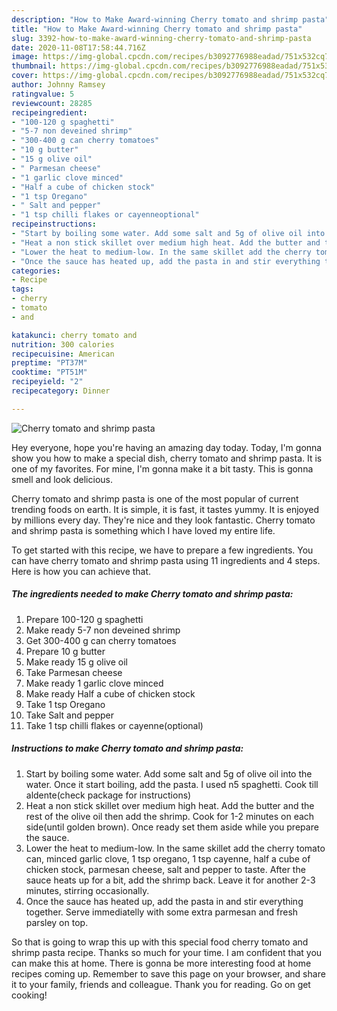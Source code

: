 ```yaml
---
description: "How to Make Award-winning Cherry tomato and shrimp pasta"
title: "How to Make Award-winning Cherry tomato and shrimp pasta"
slug: 3392-how-to-make-award-winning-cherry-tomato-and-shrimp-pasta
date: 2020-11-08T17:58:44.716Z
image: https://img-global.cpcdn.com/recipes/b3092776988eadad/751x532cq70/cherry-tomato-and-shrimp-pasta-recipe-main-photo.jpg
thumbnail: https://img-global.cpcdn.com/recipes/b3092776988eadad/751x532cq70/cherry-tomato-and-shrimp-pasta-recipe-main-photo.jpg
cover: https://img-global.cpcdn.com/recipes/b3092776988eadad/751x532cq70/cherry-tomato-and-shrimp-pasta-recipe-main-photo.jpg
author: Johnny Ramsey
ratingvalue: 5
reviewcount: 28285
recipeingredient:
- "100-120 g spaghetti"
- "5-7 non deveined shrimp"
- "300-400 g can cherry tomatoes"
- "10 g butter"
- "15 g olive oil"
- " Parmesan cheese"
- "1 garlic clove minced"
- "Half a cube of chicken stock"
- "1 tsp Oregano"
- " Salt and pepper"
- "1 tsp chilli flakes or cayenneoptional"
recipeinstructions:
- "Start by boiling some water. Add some salt and 5g of olive oil into the water. Once it start boiling, add the pasta. I used n5 spaghetti. Cook till aldente(check package for instructions)"
- "Heat a non stick skillet over medium high heat. Add the butter and the rest of the olive oil then add the shrimp. Cook for 1-2 minutes on each side(until golden brown). Once ready set them aside while you prepare the sauce."
- "Lower the heat to medium-low. In the same skillet add the cherry tomato can, minced garlic clove, 1 tsp oregano, 1 tsp cayenne, half a cube of chicken stock, parmesan cheese, salt and pepper to taste. After the sauce heats up for a bit, add the shrimp back. Leave it for another 2-3 minutes, stirring occasionally."
- "Once the sauce has heated up, add the pasta in and stir everything together. Serve immediatelly with some extra parmesan and fresh parsley on top."
categories:
- Recipe
tags:
- cherry
- tomato
- and

katakunci: cherry tomato and 
nutrition: 300 calories
recipecuisine: American
preptime: "PT37M"
cooktime: "PT51M"
recipeyield: "2"
recipecategory: Dinner

---
```



![Cherry tomato and shrimp pasta](https://img-global.cpcdn.com/recipes/b3092776988eadad/751x532cq70/cherry-tomato-and-shrimp-pasta-recipe-main-photo.jpg)

Hey everyone, hope you're having an amazing day today. Today, I'm gonna show you how to make a special dish, cherry tomato and shrimp pasta. It is one of my favorites. For mine, I'm gonna make it a bit tasty. This is gonna smell and look delicious.



Cherry tomato and shrimp pasta is one of the most popular of current trending foods on earth. It is simple, it is fast, it tastes yummy. It is enjoyed by millions every day. They're nice and they look fantastic. Cherry tomato and shrimp pasta is something which I have loved my entire life.


To get started with this recipe, we have to prepare a few ingredients. You can have cherry tomato and shrimp pasta using 11 ingredients and 4 steps. Here is how you can achieve that.

<!--inarticleads1-->

##### The ingredients needed to make Cherry tomato and shrimp pasta:

1. Prepare 100-120 g spaghetti
1. Make ready 5-7 non deveined shrimp
1. Get 300-400 g can cherry tomatoes
1. Prepare 10 g butter
1. Make ready 15 g olive oil
1. Take  Parmesan cheese
1. Make ready 1 garlic clove minced
1. Make ready Half a cube of chicken stock
1. Take 1 tsp Oregano
1. Take  Salt and pepper
1. Take 1 tsp chilli flakes or cayenne(optional)




<!--inarticleads2-->

##### Instructions to make Cherry tomato and shrimp pasta:

1. Start by boiling some water. Add some salt and 5g of olive oil into the water. Once it start boiling, add the pasta. I used n5 spaghetti. Cook till aldente(check package for instructions)
1. Heat a non stick skillet over medium high heat. Add the butter and the rest of the olive oil then add the shrimp. Cook for 1-2 minutes on each side(until golden brown). Once ready set them aside while you prepare the sauce.
1. Lower the heat to medium-low. In the same skillet add the cherry tomato can, minced garlic clove, 1 tsp oregano, 1 tsp cayenne, half a cube of chicken stock, parmesan cheese, salt and pepper to taste. After the sauce heats up for a bit, add the shrimp back. Leave it for another 2-3 minutes, stirring occasionally.
1. Once the sauce has heated up, add the pasta in and stir everything together. Serve immediatelly with some extra parmesan and fresh parsley on top.




So that is going to wrap this up with this special food cherry tomato and shrimp pasta recipe. Thanks so much for your time. I am confident that you can make this at home. There is gonna be more interesting food at home recipes coming up. Remember to save this page on your browser, and share it to your family, friends and colleague. Thank you for reading. Go on get cooking!
